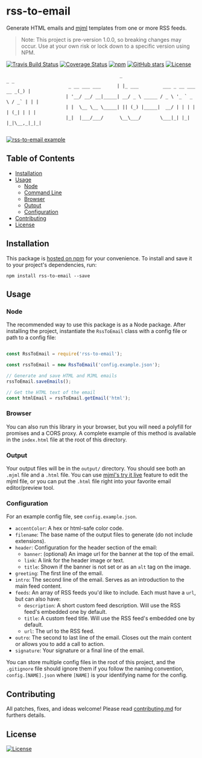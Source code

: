 # rss-to-email

Generate HTML emails and [mjml](https://mjml.io/) templates from one or more RSS feeds.

> Note: This project is pre-version 1.0.0, so breaking changes may occur. Use at your own risk or lock down to a specific version using NPM. 

[![Travis Build Status](https://travis-ci.org/portable-cto/rss-to-email.png?branch=master)](https://travis-ci.org/portable-cto/rss-to-email)
[![Coverage Status](https://coveralls.io/repos/github/portable-cto/rss-to-email/badge.svg)](https://coveralls.io/github/portable-cto/rss-to-email)
[![npm](https://img.shields.io/npm/v/rss-to-email.svg)](https://www.npmjs.com/package/rss-to-email)
[![GitHub stars](https://img.shields.io/github/stars/portable-cto/rss-to-email.svg?style=social&label=Stars)](https://github.com/portable-cto/rss-to-email)
[![License](https://img.shields.io/badge/License-Apache%202.0-blue.svg)](https://opensource.org/licenses/Apache-2.0)

```
                                          _                                   _ _ 
                       _ __ ___ ___      | |_ ___         ___ _ __ ___   __ _(_) |
                      | '__/ __/ __|_____| __/ _ \ _____ / _ \ '_ ` _ \ / _` | | |
                      | |  \__ \__ \_____| || (_) |_____|  __/ | | | | | (_| | | |
                      |_|  |___/___/      \__\___/       \___|_| |_| |_|\__,_|_|_|
                                                                                  

 ```

[![rss-to-email example](http://g.recordit.co/tIa8cImPWS.gif)](http://recordit.co/tIa8cImPWS)

## Table of Contents

- [Installation](#installation)
- [Usage](#usage)
  - [Node](#node)
  - [Command Line](#cli)
  - [Browser](#browser)
  - [Output](#output)
  - [Configuration](#configuration)
- [Contributing](#contributing)
- [License](#license)


## Installation

This package is [hosted on npm](https://www.npmjs.com/package/rss-to-email) for your convenience. To install and save it to your project's dependencies, run:

```
npm install rss-to-email --save
```

## Usage

### Node

The recommended way to use this package is as a Node package. After installing the project, instantiate the `RssToEmail` class with a config file or path to a config file:

```javascript 1.8

const RssToEmail = require('rss-to-email');

const rssToEmail = new RssToEmail('config.example.json');

// Generate and save HTML and MJML emails
rssToEmail.saveEmails();

// Get the HTML text of the email
const htmlEmail = rssToEmail.getEmail('html');

```

### Browser

You can also run this library in your browser, but you will need a polyfill for promises and a CORS proxy. A complete example of this method is available in the `index.html` file at the root of this directory.

### Output

Your output files will be in the `output/` directory. You should see both an `.mjml` file and a `.html` file. You can use [mjml's try it live](https://mjml.io/try-it-live) feature to edit the mjml file, or you can put the `.html` file right into your favorite email editor/preview tool.

### Configuration

For an example config file, see `config.example.json`.

- `accentColor`: A hex or html-safe color code.
- `filename`: The base name of the output files to generate (do not include extensions).
- `header`: Configuration for the header section of the email:
  - `banner`: (optional) An image url for the banner at the top of the email.
  - `link`: A link for the header image or text.
  - `title`: Shown if the banner is not set or as an `alt` tag on the image.
- `greeting`: The first line of the email.
- `intro`: The second line of the email. Serves as an introduction to the main feed content.
- `feeds`: An array of RSS feeds you'd like to include. Each must have a `url`, but can also have:
  - `description`: A short custom feed description. Will use the RSS feed's embedded one by default.
  - `title`: A custom feed title. Will use the RSS feed's embedded one by default.
  - `url`: The url to the RSS feed.
- `outro`: The second to last line of the email. Closes out the main content or allows you to add a call to action.
- `signature`: Your signature or a final line of the email.

You can store multiple config files in the root of this project, and the `.gitignore` file should ignore them if you follow the naming convention, `config.[NAME].json` where `[NAME]` is your identifying name for the config.


## Contributing

All patches, fixes, and ideas welcome! Please read [contributing.md](contributing.md) for furthers details.


## License

[![License](https://img.shields.io/badge/License-Apache%202.0-blue.svg)](https://opensource.org/licenses/Apache-2.0)
